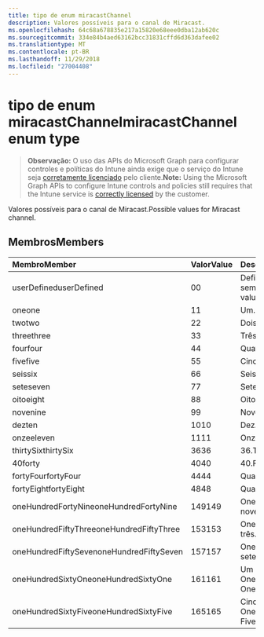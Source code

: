 ```yaml
---
title: tipo de enum miracastChannel
description: Valores possíveis para o canal de Miracast.
ms.openlocfilehash: 64c68a678835e217a15820e68eee0dba12ab620c
ms.sourcegitcommit: 334e84b4aed63162bcc31831cffd6d363dafee02
ms.translationtype: MT
ms.contentlocale: pt-BR
ms.lasthandoff: 11/29/2018
ms.locfileid: "27004408"
---
```

# <a name="miracastchannel-enum-type"></a><span data-ttu-id="e8d21-103">tipo de enum miracastChannel</span><span class="sxs-lookup"><span data-stu-id="e8d21-103">miracastChannel enum type</span></span>

> <span data-ttu-id="e8d21-104">**Observação:** O uso das APIs do Microsoft Graph para configurar controles e políticas do Intune ainda exige que o serviço do Intune seja [corretamente licenciado](https://go.microsoft.com/fwlink/?linkid=839381) pelo cliente.</span><span class="sxs-lookup"><span data-stu-id="e8d21-104">**Note:** Using the Microsoft Graph APIs to configure Intune controls and policies still requires that the Intune service is [correctly licensed](https://go.microsoft.com/fwlink/?linkid=839381) by the customer.</span></span>

<span data-ttu-id="e8d21-105">Valores possíveis para o canal de Miracast.</span><span class="sxs-lookup"><span data-stu-id="e8d21-105">Possible values for Miracast channel.</span></span>
## <a name="members"></a><span data-ttu-id="e8d21-106">Membros</span><span class="sxs-lookup"><span data-stu-id="e8d21-106">Members</span></span>
|<span data-ttu-id="e8d21-107">Membro</span><span class="sxs-lookup"><span data-stu-id="e8d21-107">Member</span></span>|<span data-ttu-id="e8d21-108">Valor</span><span class="sxs-lookup"><span data-stu-id="e8d21-108">Value</span></span>|<span data-ttu-id="e8d21-109">Descrição</span><span class="sxs-lookup"><span data-stu-id="e8d21-109">Description</span></span>|
|:---|:---|:---|
|<span data-ttu-id="e8d21-110">userDefined</span><span class="sxs-lookup"><span data-stu-id="e8d21-110">userDefined</span></span>|<span data-ttu-id="e8d21-111">0</span><span class="sxs-lookup"><span data-stu-id="e8d21-111">0</span></span>|<span data-ttu-id="e8d21-112">Definido pelo usuário, valor padrão, sem intenção.</span><span class="sxs-lookup"><span data-stu-id="e8d21-112">User Defined, default value, no intent.</span></span>|
|<span data-ttu-id="e8d21-113">one</span><span class="sxs-lookup"><span data-stu-id="e8d21-113">one</span></span>|<span data-ttu-id="e8d21-114">1</span><span class="sxs-lookup"><span data-stu-id="e8d21-114">1</span></span>|<span data-ttu-id="e8d21-115">Um.</span><span class="sxs-lookup"><span data-stu-id="e8d21-115">One.</span></span>|
|<span data-ttu-id="e8d21-116">two</span><span class="sxs-lookup"><span data-stu-id="e8d21-116">two</span></span>|<span data-ttu-id="e8d21-117">2</span><span class="sxs-lookup"><span data-stu-id="e8d21-117">2</span></span>|<span data-ttu-id="e8d21-118">Dois.</span><span class="sxs-lookup"><span data-stu-id="e8d21-118">Two.</span></span>|
|<span data-ttu-id="e8d21-119">three</span><span class="sxs-lookup"><span data-stu-id="e8d21-119">three</span></span>|<span data-ttu-id="e8d21-120">3</span><span class="sxs-lookup"><span data-stu-id="e8d21-120">3</span></span>|<span data-ttu-id="e8d21-121">Três.</span><span class="sxs-lookup"><span data-stu-id="e8d21-121">Three.</span></span>|
|<span data-ttu-id="e8d21-122">four</span><span class="sxs-lookup"><span data-stu-id="e8d21-122">four</span></span>|<span data-ttu-id="e8d21-123">4</span><span class="sxs-lookup"><span data-stu-id="e8d21-123">4</span></span>|<span data-ttu-id="e8d21-124">Quatro.</span><span class="sxs-lookup"><span data-stu-id="e8d21-124">Four.</span></span>|
|<span data-ttu-id="e8d21-125">five</span><span class="sxs-lookup"><span data-stu-id="e8d21-125">five</span></span>|<span data-ttu-id="e8d21-126">5</span><span class="sxs-lookup"><span data-stu-id="e8d21-126">5</span></span>|<span data-ttu-id="e8d21-127">Cinco.</span><span class="sxs-lookup"><span data-stu-id="e8d21-127">Five.</span></span>|
|<span data-ttu-id="e8d21-128">seis</span><span class="sxs-lookup"><span data-stu-id="e8d21-128">six</span></span>|<span data-ttu-id="e8d21-129">6</span><span class="sxs-lookup"><span data-stu-id="e8d21-129">6</span></span>|<span data-ttu-id="e8d21-130">Seis.</span><span class="sxs-lookup"><span data-stu-id="e8d21-130">Six.</span></span>|
|<span data-ttu-id="e8d21-131">sete</span><span class="sxs-lookup"><span data-stu-id="e8d21-131">seven</span></span>|<span data-ttu-id="e8d21-132">7</span><span class="sxs-lookup"><span data-stu-id="e8d21-132">7</span></span>|<span data-ttu-id="e8d21-133">Sete.</span><span class="sxs-lookup"><span data-stu-id="e8d21-133">Seven.</span></span>|
|<span data-ttu-id="e8d21-134">oito</span><span class="sxs-lookup"><span data-stu-id="e8d21-134">eight</span></span>|<span data-ttu-id="e8d21-135">8</span><span class="sxs-lookup"><span data-stu-id="e8d21-135">8</span></span>|<span data-ttu-id="e8d21-136">Oito.</span><span class="sxs-lookup"><span data-stu-id="e8d21-136">Eight.</span></span>|
|<span data-ttu-id="e8d21-137">nove</span><span class="sxs-lookup"><span data-stu-id="e8d21-137">nine</span></span>|<span data-ttu-id="e8d21-138">9</span><span class="sxs-lookup"><span data-stu-id="e8d21-138">9</span></span>|<span data-ttu-id="e8d21-139">Nove.</span><span class="sxs-lookup"><span data-stu-id="e8d21-139">Nine.</span></span>|
|<span data-ttu-id="e8d21-140">dez</span><span class="sxs-lookup"><span data-stu-id="e8d21-140">ten</span></span>|<span data-ttu-id="e8d21-141">10</span><span class="sxs-lookup"><span data-stu-id="e8d21-141">10</span></span>|<span data-ttu-id="e8d21-142">Dez.</span><span class="sxs-lookup"><span data-stu-id="e8d21-142">Ten.</span></span>|
|<span data-ttu-id="e8d21-143">onze</span><span class="sxs-lookup"><span data-stu-id="e8d21-143">eleven</span></span>|<span data-ttu-id="e8d21-144">11</span><span class="sxs-lookup"><span data-stu-id="e8d21-144">11</span></span>|<span data-ttu-id="e8d21-145">Onze.</span><span class="sxs-lookup"><span data-stu-id="e8d21-145">Eleven.</span></span>|
|<span data-ttu-id="e8d21-146">thirtySix</span><span class="sxs-lookup"><span data-stu-id="e8d21-146">thirtySix</span></span>|<span data-ttu-id="e8d21-147">36</span><span class="sxs-lookup"><span data-stu-id="e8d21-147">36</span></span>|<span data-ttu-id="e8d21-148">36.</span><span class="sxs-lookup"><span data-stu-id="e8d21-148">Thirty-Six.</span></span>|
|<span data-ttu-id="e8d21-149">40</span><span class="sxs-lookup"><span data-stu-id="e8d21-149">forty</span></span>|<span data-ttu-id="e8d21-150">40</span><span class="sxs-lookup"><span data-stu-id="e8d21-150">40</span></span>|<span data-ttu-id="e8d21-151">40.</span><span class="sxs-lookup"><span data-stu-id="e8d21-151">Forty.</span></span>|
|<span data-ttu-id="e8d21-152">fortyFour</span><span class="sxs-lookup"><span data-stu-id="e8d21-152">fortyFour</span></span>|<span data-ttu-id="e8d21-153">44</span><span class="sxs-lookup"><span data-stu-id="e8d21-153">44</span></span>|<span data-ttu-id="e8d21-154">Quarenta e quatro.</span><span class="sxs-lookup"><span data-stu-id="e8d21-154">Forty-Four.</span></span>|
|<span data-ttu-id="e8d21-155">fortyEight</span><span class="sxs-lookup"><span data-stu-id="e8d21-155">fortyEight</span></span>|<span data-ttu-id="e8d21-156">48</span><span class="sxs-lookup"><span data-stu-id="e8d21-156">48</span></span>|<span data-ttu-id="e8d21-157">Quarenta e oito.</span><span class="sxs-lookup"><span data-stu-id="e8d21-157">Forty-Eight.</span></span>|
|<span data-ttu-id="e8d21-158">oneHundredFortyNine</span><span class="sxs-lookup"><span data-stu-id="e8d21-158">oneHundredFortyNine</span></span>|<span data-ttu-id="e8d21-159">149</span><span class="sxs-lookup"><span data-stu-id="e8d21-159">149</span></span>|<span data-ttu-id="e8d21-160">OneHundredForty e nove.</span><span class="sxs-lookup"><span data-stu-id="e8d21-160">OneHundredForty-Nine.</span></span>|
|<span data-ttu-id="e8d21-161">oneHundredFiftyThree</span><span class="sxs-lookup"><span data-stu-id="e8d21-161">oneHundredFiftyThree</span></span>|<span data-ttu-id="e8d21-162">153</span><span class="sxs-lookup"><span data-stu-id="e8d21-162">153</span></span>|<span data-ttu-id="e8d21-163">OneHundredFifty-três.</span><span class="sxs-lookup"><span data-stu-id="e8d21-163">OneHundredFifty-Three.</span></span>|
|<span data-ttu-id="e8d21-164">oneHundredFiftySeven</span><span class="sxs-lookup"><span data-stu-id="e8d21-164">oneHundredFiftySeven</span></span>|<span data-ttu-id="e8d21-165">157</span><span class="sxs-lookup"><span data-stu-id="e8d21-165">157</span></span>|<span data-ttu-id="e8d21-166">OneHundredFifty-sete.</span><span class="sxs-lookup"><span data-stu-id="e8d21-166">OneHundredFifty-Seven.</span></span>|
|<span data-ttu-id="e8d21-167">oneHundredSixtyOne</span><span class="sxs-lookup"><span data-stu-id="e8d21-167">oneHundredSixtyOne</span></span>|<span data-ttu-id="e8d21-168">161</span><span class="sxs-lookup"><span data-stu-id="e8d21-168">161</span></span>|<span data-ttu-id="e8d21-169">Um OneHundredSixty.</span><span class="sxs-lookup"><span data-stu-id="e8d21-169">OneHundredSixty-One.</span></span>|
|<span data-ttu-id="e8d21-170">oneHundredSixtyFive</span><span class="sxs-lookup"><span data-stu-id="e8d21-170">oneHundredSixtyFive</span></span>|<span data-ttu-id="e8d21-171">165</span><span class="sxs-lookup"><span data-stu-id="e8d21-171">165</span></span>|<span data-ttu-id="e8d21-172">Cinco OneHundredSixty.</span><span class="sxs-lookup"><span data-stu-id="e8d21-172">OneHundredSixty-Five.</span></span>|



